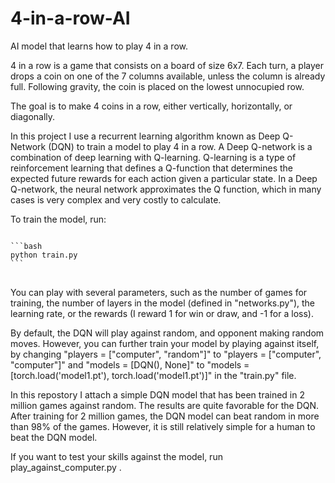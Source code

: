 # 4-in-a-row-AI

AI model that learns how to play 4 in a row.

4 in a row is a game that consists  on a board of size 6x7. Each turn, a player drops a coin on one of the 7 columns available, unless the column is already full. Following gravity, the coin is placed on the lowest unnocupied row.

The goal is to make 4 coins in a row, either vertically, horizontally, or diagonally.

In this project I use a recurrent learning algorithm known as Deep Q-Network (DQN) to train a model to play 4 in a row. A Deep Q-network is a combination of deep learning with Q-learning. Q-learning is a type of reinforcement learning that defines a Q-function that determines the expected future rewards for each action given a particular state. In a Deep Q-network, the neural network approximates the Q function, which in many cases is very complex and very costly to calculate.

To train the model, run:

<pre>
<code>
```bash
python train.py
```
</code>
</pre>


You can play with several parameters, such as the number of games for training, the number of layers in the model (defined in "networks.py"), the learning rate, or the rewards (I reward 1 for win or draw, and -1 for a loss).

By default, the DQN will play against random, and opponent making random moves. However, you can further train your model by playing against itself, by changing "players = ["computer", "random"]" to "players = ["computer", "computer"]" and "models = [DQN(), None]" to "models = [torch.load('model1.pt'), torch.load('model1.pt')]" in the "train.py" file.

In this repostory I attach a simple DQN model that has been trained in 2 million games against random. The results are quite favorable for the DQN. After training for 2 million games, the DQN model can beat random in more than 98% of the games. However, it is still relatively simple for a human to beat the DQN model.

If you want to test your skills against the model, run play_against_computer.py .

